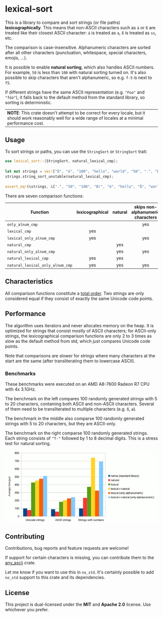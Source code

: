 # lexical-sort

This is a library to compare and sort strings (or file paths) **lexicographically**. This means that non-ASCII characters such as `á` or `ß` are treated like their closest ASCII character: `á` is treated as `a`, `ß` is treated as `ss`, etc.

The comparison is case-insensitive. Alphanumeric characters are sorted after all other characters (punctuation, whitespace, special characters, emojis, ...).

It is possible to enable **natural sorting**, which also handles ASCII numbers. For example, `50` is less than `100` with natural sorting turned on. It's also possible to skip characters that aren't alphanumeric, so e.g. `f-5` is next to `f5`.

If different strings have the same ASCII representation (e.g. `"Foo"` and `"fóò"`), it falls back to the default method from the standard library, so sorting is deterministic.

<table><tr><td>
<b>NOTE</b>: This crate doesn't attempt to be correct for every locale, but it should work reasonably well for a wide range of locales at a minimal performance cost.
</td></tr></table>

## Usage

To sort strings or paths, you can use the `StringSort` or `StringSort` trait:

```rust
use lexical_sort::{StringSort, natural_lexical_cmp};

let mut strings = vec!["ß", "é", "100", "hello", "world", "50", ".", "B!"];
strings.string_sort_unstable(natural_lexical_cmp);

assert_eq!(&strings, &[".", "50", "100", "B!", "é", "hello", "ß", "world"]);
```

There are seven comparison functions:

| Function                         | lexicographical | natural | skips non-alphanumeric characters |
| -------------------------------- |:---------------:|:-------:|:---------------------------------:|
| `only_alnum_cmp`                 |                 |         | yes                               |
| `lexical_cmp`                    | yes             |         |                                   |
| `lexical_only_alnum_cmp`         | yes             |         | yes                               |
| `natural_cmp`                    |                 | yes     |                                   |
| `natural_only_alnum_cmp`         |                 | yes     | yes                               |
| `natural_lexical_cmp`            | yes             | yes     |                                   |
| `natural_lexical_only_alnum_cmp` | yes             | yes     | yes                               |

## Characteristics

All comparison functions constitute a [total order](https://en.wikipedia.org/wiki/Total_order). Two strings are only considered equal if they consist of exactly the same Unicode code points.

## Performance

The algorithm uses iterators and never allocates memory on the heap. It is optimized for strings that consist mostly of ASCII characters; for ASCII-only strings, the lexicographical comparison functions are only 2 to 3 times as slow as the default method from std, which just compares
Unicode code points.

Note that comparisons are slower for strings where many characters at the start are the same (after transliterating them to lowercase ASCII).

### Benchmarks

These benchmarks were executed on an AMD A8-7600 Radeon R7 CPU with 4x 3.1GHz.

The benchmark on the left compares 100 randomly generated strings with 5 to 20 characters, containing both ASCII and non-ASCII characters. Several of them need to be transliterated to multiple characters (e.g. `ß`, `æ`).

The benchmark in the middle also comparse 100 randomly generated strings with 5 to 20 characters, but they are ASCII-only.

The benchmark on the right comparse 100 randomly generated strings. Each string consists of `"T-"` followed by 1 to 8 decimal digits. This is a stress test for natural sorting.

![Diagrams](./docs/Diagrams.png)

## Contributing

Contributions, bug reports and feature requests are welcome!

If support for certain characters is missing, you can contribute them to the [any_ascii](https://github.com/hunterwb/any-ascii) crate.

Let me know if you want to use this in `no_std`. It's certainly possible to add `no_std` support to this crate and its dependencies.

## License

This project is dual-licensed under the **MIT** and **Apache 2.0** license.
Use whichever you prefer.
